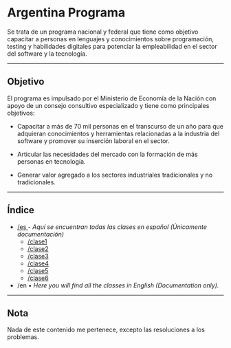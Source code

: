 <!-- markdownlint-disable-file MD033 -->
# **Argentina Programa**

Se trata de un programa nacional y federal que tiene como objetivo capacitar a personas en lenguajes y conocimientos sobre programación, testing y habilidades digitales para potenciar la empleabilidad en el sector del software y la tecnología.

<hr>

## **Objetivo**

El programa es impulsado por el Ministerio de Economía de la Nación con apoyo de un consejo consultivo especializado y tiene como principales objetivos:

- Capacitar a más de 70 mil personas en el transcurso de un año para que adquieran conocimientos y herramientas relacionadas a la industria del software y promover su inserción laboral en el sector.

- Articular las necesidades del mercado con la formación de más personas en tecnología.

- Generar valor agregado a los sectores industriales tradicionales y no tradicionales.

<hr>

## **Índice**

<ul>
  <li>
  <a href="https://github.com/TheoSempaii/ArgentinaPrograma/tree/master/uba/es"> /es </a> - <i>Aquí se encuentran todas las clases en español (Únicamente documentación)</i>
    <ul>
      <li>
        <a href="https://github.com/TheoSempaii/ArgentinaPrograma/tree/master/uba/es/clase1"> /clase1 </a>
      </li>
      <li>
        <a href="https://github.com/TheoSempaii/ArgentinaPrograma/tree/master/uba/es/clase2"> /clase2 </a>
      </li>
      <li>
        <a href="https://github.com/TheoSempaii/ArgentinaPrograma/tree/master/uba/es/clase3"> /clase3 </a>
      </li>
      <li>
        <a href="https://github.com/TheoSempaii/ArgentinaPrograma/tree/master/uba/es/clase4"> /clase4 </a>
      </li>
      <li>
        <a href="https://github.com/TheoSempaii/ArgentinaPrograma/tree/master/uba/es/clase5"> /clase5 </a>
      </li>
      <li>
        <a href="https://github.com/TheoSempaii/ArgentinaPrograma/tree/master/uba/es/clase6"> /clase6 </a>
      </li>
    </ul>
  </li>

  <li>
  /en &bull; <i>Here you will find all the classes in English (Documentation only).</i>
  </li>

</ul>
<hr>

## **Nota**

Nada de este contenido me pertenece, excepto las resoluciones a los problemas.
